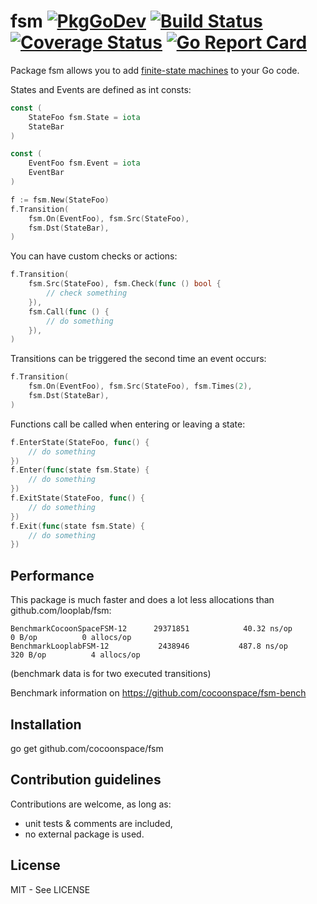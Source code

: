 # fsm [![PkgGoDev](https://pkg.go.dev/badge/github.com/cocoonspace/fsm)](https://pkg.go.dev/github.com/cocoonspace/fsm) [![Build Status](https://app.travis-ci.com/cocoonspace/fsm.svg?branch=master)](https://app.travis-ci.com/cocoonspace/fsm) [![Coverage Status](https://coveralls.io/repos/github/cocoonspace/fsm/badge.svg?branch=master)](https://coveralls.io/github/cocoonspace/fsm?branch=master) [![Go Report Card](https://goreportcard.com/badge/github.com/cocoonspace/fsm)](https://goreportcard.com/report/github.com/cocoonspace/fsm)

Package fsm allows you to add [finite-state machines](https://en.wikipedia.org/wiki/Finite-state_machine) to your Go code.

States and Events are defined as int consts:

```go
const (
    StateFoo fsm.State = iota
    StateBar
)

const (
    EventFoo fsm.Event = iota
    EventBar
)

f := fsm.New(StateFoo)
f.Transition(
    fsm.On(EventFoo), fsm.Src(StateFoo),
    fsm.Dst(StateBar),
)
```

You can have custom checks or actions:

```go
f.Transition(
    fsm.Src(StateFoo), fsm.Check(func () bool {
        // check something
    }),
    fsm.Call(func () {
        // do something
    }),
)
```

Transitions can be triggered the second time an event occurs:

```go
f.Transition(
    fsm.On(EventFoo), fsm.Src(StateFoo), fsm.Times(2),
    fsm.Dst(StateBar),
)
```

Functions call be called when entering or leaving a state:

```go
f.EnterState(StateFoo, func() {
    // do something	
})
f.Enter(func(state fsm.State) {
    // do something	
})
f.ExitState(StateFoo, func() {
    // do something	
})
f.Exit(func(state fsm.State) {
    // do something	
})
```

## Performance

This package is much faster and does a lot less allocations than github.com/looplab/fsm:

```
BenchmarkCocoonSpaceFSM-12    	29371851	        40.32 ns/op	       0 B/op	       0 allocs/op
BenchmarkLooplabFSM-12        	 2438946	       487.8 ns/op	     320 B/op	       4 allocs/op
```

(benchmark data is for two executed transitions)

Benchmark information on https://github.com/cocoonspace/fsm-bench

## Installation

go get github.com/cocoonspace/fsm

## Contribution guidelines

Contributions are welcome, as long as:

* unit tests & comments are included,
* no external package is used.

## License

MIT - See LICENSE
